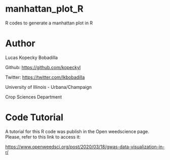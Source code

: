 # manhattan_plot_R
R codes to generate a manhattan plot in R

# Author
Lucas Kopecky Bobadilla

Github: https://github.com/kopeckyl

Twitter: https://twitter.com/lkbobadilla

University of Illinois - Urbana/Champaign

Crop Sciences Department

# Code Tutorial

A tutorial for this R code was publish in the Open weedscience page. Please, refer to this link to access it:

https://www.openweedsci.org/post/2020/03/18/gwas-data-visualization-in-r/
